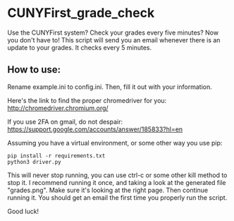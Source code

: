 # CUNYFirst_grade_check
Use the CUNYFirst system? Check your grades every five minutes? Now you don't have to!
This script will send you an email whenever there is an update to your grades. It checks every 5 minutes.

## How to use:
Rename example.ini to config.ini. Then, fill it out with your information.

Here's the link to find the proper chromedriver for you: http://chromedriver.chromium.org/

If you use 2FA on gmail, do not despair: https://support.google.com/accounts/answer/185833?hl=en

Assuming you have a virtual environment, or some other way you use pip:

    pip install -r requirements.txt
    python3 driver.py

This will never stop running, you can use ctrl-c or some other kill method to stop it.
I recommend running it once, and taking a look at the generated file "grades.png". Make sure it's looking at the right page.
Then continue running it. You should get an email the first time you properly run the script.

Good luck!
